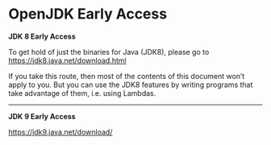 # OpenJDK Early Access

**JDK 8 Early Access**

To get hold of just the binaries for Java (JDK8), please go to https://jdk8.java.net/download.html

If you take this route, then most of the contents of this document won’t apply to you. But you can use the JDK8 features by writing programs that take advantage of them, i.e. using Lambdas.

---
**JDK 9 Early Access**

https://jdk9.java.net/download/